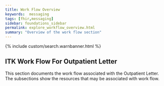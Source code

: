 ```yaml
---
title: Work Flow Overview
keywords:  messaging
tags: [fhir,messaging]
sidebar: foundations_sidebar
permalink: explore_workflow_overview.html
summary: "Overview of the work flow section"
---
```


{% include custom/search.warnbanner.html %}

## ITK Work Flow For Outpatient Letter ##

This section documents the work flow associated with the Outpatient Letter. The subsections show the resources that may be associated with work flow.
 








